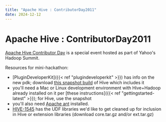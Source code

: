 ```yaml
---
title: "Apache Hive : ContributorDay2011"
date: 2024-12-12
---
```


# Apache Hive : ContributorDay2011

[Apache Hive Contributor Day](http://hivecontribday2011.eventbrite.com) is a special event hosted as part of Yahoo's Hadoop Summit.

Resources for mini-hackathon:

* [PluginDeveloperKit]({{< ref "plugindeveloperkit" >}}) has info on the new pdk; download [this snapshot build](http://people.apache.org/~jvs/hive-0.8.0-pdk-SNAPSHOT.tar.gz) of Hive which includes it
* you'll need a Mac or Linux development environment with Hive+Hadoop already installed on it per [these instructions]({{< ref "gettingstarted-latest" >}}); for Hive, use the snapshot
* you'll also need [Apache ant](http://ant.apache.org) installed.
* [HIVE-1545](https://issues.apache.org/jira/browse/HIVE-1545) has the UDF libraries we'd like to get cleaned up for inclusion in Hive or extension libraries (download core.tar.gz and/or ext.tar.gz)

